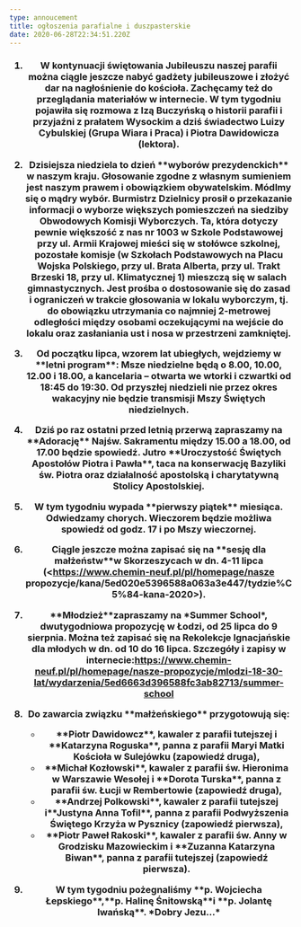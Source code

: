 ```yaml
---
type: annoucement
title: ogłoszenia parafialne i duszpasterskie
date: 2020-06-28T22:34:51.220Z
---
```

<!--StartFragment-->

<h3 style="text-align:center;"XIII Niedziela zwykła, 28 czerwca 2020</h3> 

1. W kontynuacji świętowania **Jubileuszu** naszej parafii można ciągle jeszcze nabyć gadżety jubileuszowe i złożyć dar na nagłośnienie do kościoła. Zachęcamy też do przeglądania materiałów w internecie. W tym tygodniu pojawiła się rozmowa z Izą Buczyńską o historii parafii i przyjaźni z prałatem Wysockim a dziś świadectwo Luizy Cybulskiej (Grupa Wiara i Praca) i Piotra Dawidowicza (lektora).
2. Dzisiejsza niedziela to dzień \*\*wyborów prezydenckich\*\* w naszym kraju. Głosowanie zgodne z własnym sumieniem jest naszym prawem i obowiązkiem obywatelskim. Módlmy się o mądry wybór. Burmistrz Dzielnicy prosił o przekazanie informacji o wyborze większych pomieszczeń na siedziby Obwodowych Komisji Wyborczych. Ta, która dotyczy pewnie większość z nas nr 1003 w Szkole Podstawowej przy ul. Armii Krajowej mieści się w stołówce szkolnej, pozostałe komisje (w Szkołach Podstawowych na Placu Wojska Polskiego, przy ul. Brata Alberta, przy ul. Trakt Brzeski 18, przy ul. Klimatycznej 1) mieszczą się w salach gimnastycznych. Jest prośba o dostosowanie się do zasad i ograniczeń w trakcie głosowania w lokalu wyborczym, tj. do obowiązku utrzymania co najmniej 2-metrowej odległości między osobami oczekującymi na wejście do lokalu oraz zasłaniania ust i nosa w przestrzeni zamkniętej.
3. Od początku lipca, wzorem lat ubiegłych, wejdziemy w \*\*letni program\*\*: Msze niedzielne będą o 8.00, 10.00, 12.00 i 18.00, a kancelaria – otwarta we wtorki i czwartki od 18:45 do 19:30. Od przyszłej niedzieli nie przez okres wakacyjny nie będzie transmisji Mszy Świętych niedzielnych. 
4. Dziś po raz ostatni przed letnią przerwą zapraszamy na \*\*Adorację\*\* Najśw. Sakramentu między 15.00 a 18.00, od 17.00 będzie spowiedź. Jutro \*\*Uroczystość Świętych Apostołów Piotra i Pawła\*\*, taca na konserwację Bazyliki św. Piotra oraz działalność apostolską i charytatywną Stolicy Apostolskiej.
5. W tym tygodniu wypada \*\*pierwszy piątek\*\* miesiąca. Odwiedzamy chorych. Wieczorem będzie możliwa spowiedź od godz. 17 i po Mszy wieczornej. 
6. Ciągle jeszcze można zapisać się na \*\*sesję dla małżeństw\*\*w Skorzeszycach w dn. 4-11 lipca (<https://www.chemin-neuf.pl/pl/homepage/nasze propozycje/kana/5ed020e5396588a063a3e447/tydzie%C5%84-kana-2020>).
7. \*\*Młodzież\*\*zapraszamy na \*Summer School\*, dwutygodniowa propozycję w Łodzi, od 25 lipca do 9 sierpnia. Można też zapisać się na Rekolekcje Ignacjańskie dla młodych w dn. od 10 do 16 lipca. Szczegóły i zapisy w internecie:<https://www.chemin-neuf.pl/pl/homepage/nasze-propozycje/mlodzi-18-30-lat/wydarzenia/5ed6663d396588fc3ab82713/summer-school>
8. Do zawarcia związku \*\*małżeńskiego\*\* przygotowują się: 

   * \*\*Piotr Dawidowcz\*\*, kawaler z parafii tutejszej i \*\*Katarzyna Roguska\*\*, panna z parafii Maryi Matki Kościoła w Sulejówku (zapowiedź druga),
   * \*\*Michał Kozłowski\*\*, kawaler z parafii św. Hieronima w Warszawie Wesołej i \*\*Dorota Turska\*\*, panna z parafii św. Łucji w Rembertowie (zapowiedź druga),
   * \*\*Andrzej Polkowski\*\*, kawaler z parafii tutejszej i\*\*Justyna Anna Tofil\*\*, panna z parafii Podwyższenia Świętego Krzyża w Pysznicy (zapowiedź pierwsza),
   * \*\*Piotr Paweł Rakoski\*\*, kawaler z parafii św. Anny w Grodzisku Mazowieckim i \*\*Zuzanna Katarzyna Biwan\*\*, panna z parafii tutejszej (zapowiedź pierwsza).
9. W tym tygodniu pożegnaliśmy \*\*p. Wojciecha Łepskiego\*\*,\*\*p. Halinę Śnitowską\*\*i \*\*p. Jolantę Iwańską\*\*. \*Dobry Jezu…\*

<!--EndFragment-->